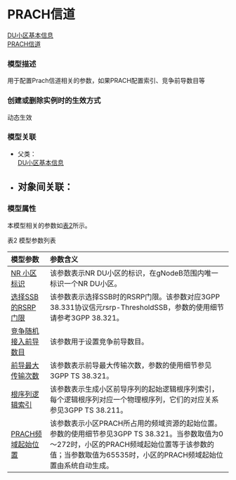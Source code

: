 # PRACH信道[DU小区基本信息](../DU小区基本信息/README.md) <br>[PRACH信道](#) <br>### 模型描述用于配置Prach信道相关的参数，如果PRACH配置索引、竞争前导数目等### 创建或删除实例时的生效方式动态生效### 模型关联- 父类： <br>[DU小区基本信息](../DU小区基本信息/README.md) <br>- 对象间关联：    - ### 模型属性本模型相关的参数如<a href="#t2">表2</a>所示。表2 模型参数列表<table id = "t2"><thread><tr><th align = "left">模型参数</th><th align = "left">参数含义</th></tr></thread><tbody><tr><td id = "NR 小区标识-1"><a href = "NR 小区标识-1.html">NR 小区标识</a></td><td>该参数表示NR DU小区的标识，在gNodeB范围内唯一标识一个NR DU小区。</td></tr><tr><td id = "选择SSB的RSRP门限-2"><a href = "选择SSB的RSRP门限-2.html">选择SSB的RSRP门限</a></td><td>该参数表示选择SSB时的RSRP门限。该参数对应3GPP 38.331协议信元rsrp-ThresholdSSB，参数的使用细节请参考3GPP 38.321。</td></tr><tr><td id = "竞争随机接入前导数目-3"><a href = "竞争随机接入前导数目-3.html">竞争随机接入前导数目</a></td><td>该参数用于设置竞争前导数目。</td></tr><tr><td id = "前导最大传输次数-4"><a href = "前导最大传输次数-4.html">前导最大传输次数</a></td><td>该参数表示前导最大传输次数，参数的使用细节参见3GPP TS 38.321。</td></tr><tr><td id = "根序列逻辑索引-5"><a href = "根序列逻辑索引-5.html">根序列逻辑索引</a></td><td>该参数表示生成小区前导序列的起始逻辑根序列索引，每个逻辑根序列对应一个物理根序列，它们的对应关系参见3GPP TS 38.211。</td></tr><tr><td id = "PRACH频域起始位置-6"><a href = "PRACH频域起始位置-6.html">PRACH频域起始位置</a></td><td>该参数表示小区PRACH所占用的频域资源的起始位置。参数的使用细节参见3GPP TS 38.321。当参数取值为0～272时，小区的PRACH频域起始位置等于该参数的值；当参数取值为65535时，小区的PRACH频域起始位置由系统自动生成。</td></tr></tbody></table>
